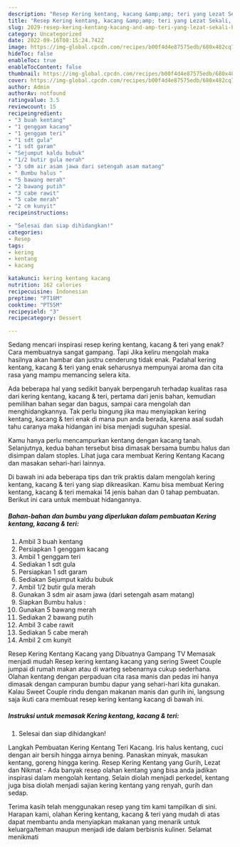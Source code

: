 ```yaml
---
description: "Resep Kering kentang, kacang &amp;amp; teri yang Lezat Sekali, Buat Buka Puasa Lezat"
title: "Resep Kering kentang, kacang &amp;amp; teri yang Lezat Sekali, Buat Buka Puasa Lezat"
slug: 2029-resep-kering-kentang-kacang-and-amp-teri-yang-lezat-sekali-buat-buka-puasa-lezat
category: Uncategorized
date: 2022-09-16T08:15:24.742Z
image: https://img-global.cpcdn.com/recipes/b00f4d4e87575edb/680x482cq70/kering-kentang-kacang-teri-foto-resep-utama.jpg
hideToc: false
enableToc: true
enableTocContent: false
thumbnail: https://img-global.cpcdn.com/recipes/b00f4d4e87575edb/680x482cq70/kering-kentang-kacang-teri-foto-resep-utama.jpg
cover: https://img-global.cpcdn.com/recipes/b00f4d4e87575edb/680x482cq70/kering-kentang-kacang-teri-foto-resep-utama.jpg
author: Admin
authorAv: notfound
ratingvalue: 3.5
reviewcount: 15
recipeingredient:
- "3 buah kentang"
- "1 genggam kacang"
- "1 genggam teri"
- "1 sdt gula"
- "1 sdt garam"
- "Sejumput kaldu bubuk"
- "1/2 butir gula merah"
- "3 sdm air asam jawa dari setengah asam matang"
- " Bumbu halus "
- "5 bawang merah"
- "2 bawang putih"
- "3 cabe rawit"
- "5 cabe merah"
- "2 cm kunyit"
recipeinstructions:

- "Selesai dan siap dihidangkan!"
categories:
- Resep
tags:
- kering
- kentang
- kacang

katakunci: kering kentang kacang 
nutrition: 162 calories
recipecuisine: Indonesian
preptime: "PT18M"
cooktime: "PT55M"
recipeyield: "3"
recipecategory: Dessert

---
```



Sedang mencari inspirasi resep kering kentang, kacang &amp; teri yang enak? Cara membuatnya sangat gampang. Tapi Jika keliru mengolah maka hasilnya akan hambar dan justru cenderung tidak enak. Padahal kering kentang, kacang &amp; teri yang enak seharusnya mempunyai aroma dan cita rasa yang mampu memancing selera kita.


Ada beberapa hal yang sedikit banyak berpengaruh terhadap kualitas rasa dari kering kentang, kacang &amp; teri, pertama dari jenis bahan, kemudian pemilihan bahan segar dan bagus, sampai cara mengolah dan menghidangkannya. Tak perlu bingung jika mau menyiapkan kering kentang, kacang &amp; teri enak di mana pun anda berada, karena asal sudah tahu caranya maka hidangan ini bisa menjadi suguhan spesial.

Kamu hanya perlu mencampurkan kentang dengan kacang tanah. Selanjutnya, kedua bahan tersebut bisa dimasak bersama bumbu halus dan disimpan dalam stoples. Lihat juga cara membuat Kering Kentang Kacang dan masakan sehari-hari lainnya.


Di bawah ini ada beberapa tips dan trik praktis dalam mengolah kering kentang, kacang &amp; teri yang siap dikreasikan. Kamu bisa membuat Kering kentang, kacang &amp; teri memakai 14 jenis bahan dan 0 tahap pembuatan. Berikut ini cara untuk membuat hidangannya.

<!--inarticleads1-->

##### Bahan-bahan dan bumbu yang diperlukan dalam pembuatan Kering kentang, kacang &amp; teri:

1. Ambil 3 buah kentang
1. Persiapkan 1 genggam kacang
1. Ambil 1 genggam teri
1. Sediakan 1 sdt gula
1. Persiapkan 1 sdt garam
1. Sediakan Sejumput kaldu bubuk
1. Ambil 1/2 butir gula merah
1. Gunakan 3 sdm air asam jawa (dari setengah asam matang)
1. Siapkan  Bumbu halus :
1. Gunakan 5 bawang merah
1. Sediakan 2 bawang putih
1. Ambil 3 cabe rawit
1. Sediakan 5 cabe merah
1. Ambil 2 cm kunyit


Resep Kering Kentang Kacang yang Dibuatnya Gampang TV Memasak menjadi mudah Resep kering kentang kacang yang sering Sweet Couple jumpai di rumah makan atau di warteg sebenarnya cukup sederhana. Olahan kentang dengan perpaduan cita rasa manis dan pedas ini hanya dimasak dengan campuran bumbu dapur yang sehari-hari kita gunakan. Kalau Sweet Couple rindu dengan makanan manis dan gurih ini, langsung saja ikuti cara membuat resep kering kentang kacang di bawah ini. 

<!--inarticleads2-->

##### Instruksi untuk memasak Kering kentang, kacang &amp; teri:


1. Selesai dan siap dihidangkan!

Langkah Pembuatan Kering Kentang Teri Kacang. Iris halus kentang, cuci dengan air bersih hingga airnya bening. Panaskan minyak, masukan kentang, goreng hingga kering. Resep Kering Kentang yang Gurih, Lezat dan Nikmat - Ada banyak resep olahan kentang yang bisa anda jadikan inspirasi dalam mengolah kentang. Selain diolah menjadi perkedel, kentang juga bisa diolah menjadi sajian kering kentang yang renyah, gurih dan sedap. 

Terima kasih telah menggunakan resep yang tim kami tampilkan di sini. Harapan kami, olahan Kering kentang, kacang &amp; teri yang mudah di atas dapat membantu anda menyiapkan makanan yang menarik untuk keluarga/teman maupun menjadi ide dalam berbisnis kuliner. Selamat menikmati
